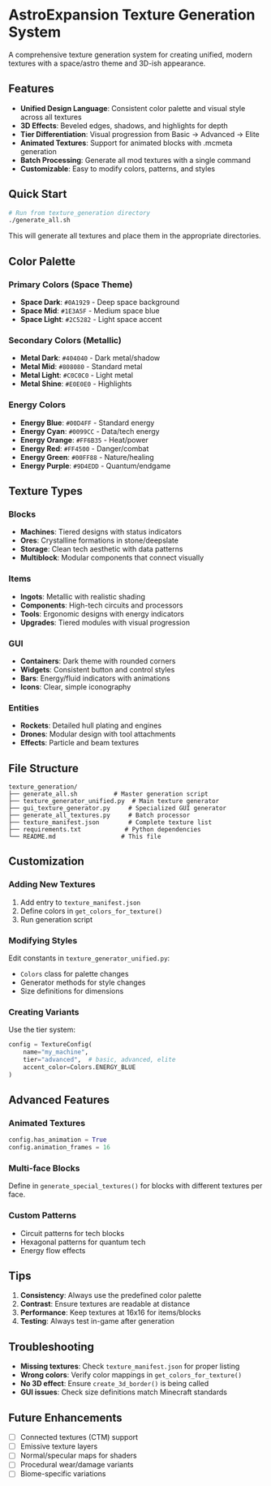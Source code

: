 # AstroExpansion Texture Generation System

A comprehensive texture generation system for creating unified, modern textures with a space/astro theme and 3D-ish appearance.

## Features

- **Unified Design Language**: Consistent color palette and visual style across all textures
- **3D Effects**: Beveled edges, shadows, and highlights for depth
- **Tier Differentiation**: Visual progression from Basic → Advanced → Elite
- **Animated Textures**: Support for animated blocks with .mcmeta generation
- **Batch Processing**: Generate all mod textures with a single command
- **Customizable**: Easy to modify colors, patterns, and styles

## Quick Start

```bash
# Run from texture_generation directory
./generate_all.sh
```

This will generate all textures and place them in the appropriate directories.

## Color Palette

### Primary Colors (Space Theme)
- **Space Dark**: `#0A1929` - Deep space background
- **Space Mid**: `#1E3A5F` - Medium space blue
- **Space Light**: `#2C5282` - Light space accent

### Secondary Colors (Metallic)
- **Metal Dark**: `#404040` - Dark metal/shadow
- **Metal Mid**: `#808080` - Standard metal
- **Metal Light**: `#C0C0C0` - Light metal
- **Metal Shine**: `#E0E0E0` - Highlights

### Energy Colors
- **Energy Blue**: `#00D4FF` - Standard energy
- **Energy Cyan**: `#0099CC` - Data/tech energy
- **Energy Orange**: `#FF6B35` - Heat/power
- **Energy Red**: `#FF4500` - Danger/combat
- **Energy Green**: `#00FF88` - Nature/healing
- **Energy Purple**: `#9D4EDD` - Quantum/endgame

## Texture Types

### Blocks
- **Machines**: Tiered designs with status indicators
- **Ores**: Crystalline formations in stone/deepslate
- **Storage**: Clean tech aesthetic with data patterns
- **Multiblock**: Modular components that connect visually

### Items
- **Ingots**: Metallic with realistic shading
- **Components**: High-tech circuits and processors
- **Tools**: Ergonomic designs with energy indicators
- **Upgrades**: Tiered modules with visual progression

### GUI
- **Containers**: Dark theme with rounded corners
- **Widgets**: Consistent button and control styles
- **Bars**: Energy/fluid indicators with animations
- **Icons**: Clear, simple iconography

### Entities
- **Rockets**: Detailed hull plating and engines
- **Drones**: Modular design with tool attachments
- **Effects**: Particle and beam textures

## File Structure

```
texture_generation/
├── generate_all.sh          # Master generation script
├── texture_generator_unified.py  # Main texture generator
├── gui_texture_generator.py     # Specialized GUI generator
├── generate_all_textures.py     # Batch processor
├── texture_manifest.json        # Complete texture list
├── requirements.txt            # Python dependencies
└── README.md                  # This file
```

## Customization

### Adding New Textures

1. Add entry to `texture_manifest.json`
2. Define colors in `get_colors_for_texture()`
3. Run generation script

### Modifying Styles

Edit constants in `texture_generator_unified.py`:
- `Colors` class for palette changes
- Generator methods for style changes
- Size definitions for dimensions

### Creating Variants

Use the tier system:
```python
config = TextureConfig(
    name="my_machine",
    tier="advanced",  # basic, advanced, elite
    accent_color=Colors.ENERGY_BLUE
)
```

## Advanced Features

### Animated Textures
```python
config.has_animation = True
config.animation_frames = 16
```

### Multi-face Blocks
Define in `generate_special_textures()` for blocks with different textures per face.

### Custom Patterns
- Circuit patterns for tech blocks
- Hexagonal patterns for quantum tech
- Energy flow effects

## Tips

1. **Consistency**: Always use the predefined color palette
2. **Contrast**: Ensure textures are readable at distance
3. **Performance**: Keep textures at 16x16 for items/blocks
4. **Testing**: Always test in-game after generation

## Troubleshooting

- **Missing textures**: Check `texture_manifest.json` for proper listing
- **Wrong colors**: Verify color mappings in `get_colors_for_texture()`
- **No 3D effect**: Ensure `create_3d_border()` is being called
- **GUI issues**: Check size definitions match Minecraft standards

## Future Enhancements

- [ ] Connected textures (CTM) support
- [ ] Emissive texture layers
- [ ] Normal/specular maps for shaders
- [ ] Procedural wear/damage variants
- [ ] Biome-specific variations